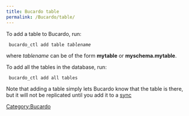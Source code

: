 ```yaml
---
title: Bucardo table
permalink: /Bucardo/table/
---
```


To add a table to Bucardo, run:

` bucardo_ctl add table `*`tablename`*

where *tablename* can be of the form **mytable** or **myschema.mytable**.

To add all the tables in the database, run:

` bucardo_ctl add all tables`

Note that adding a table simply lets Bucardo know that the table is there, but it will not be replicated until you add it to a [sync](/sync "wikilink")

[Category:Bucardo](/Category:Bucardo "wikilink")